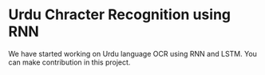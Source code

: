# Urdu Chracter Recognition using RNN
We have started working on Urdu language OCR using RNN and LSTM. You can make contribution in this project.
